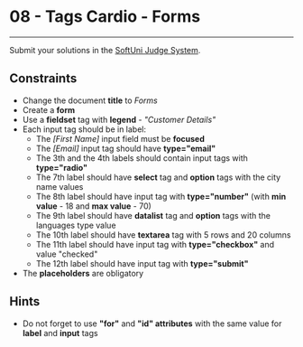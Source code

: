 # 08 - Tags Cardio - Forms
------

Submit your solutions in the [SoftUni Judge System](https://judge.softuni.bg/Contests/1136/Introduction-to-HTML-and-CSS).

## Constraints
* Change the document **title** to *Forms*
* Create a **form**
* Use a **fieldset** tag with **legend** - *"Customer Details"*
* Each input tag should be in label:
  * The *[First Name]* input field must be **focused**
  * The *[Email]* input tag should have **type="email"**
  * The 3th and the 4th labels should contain input tags with **type="radio"**
  * The 7th label should have **select** tag and **option** tags with the city name values
  * Тhe 8th label should have input tag with **type="number"** (with **min value** - 18 and **max value** - 70)
  * The 9th label should have **datalist** tag and **option** tags with the languages type value
  * The 10th label should have **textarea** tag with 5 rows and 20 columns
  * The 11th label should have input tag with **type="checkbox"** and value "checked"
  * The 12th label should have input tag with **type="submit"**
* The **placeholders** are obligatory

## Hints
* Do not forget to use **"for"** and **"id" attributes** with the same value for **label** and **input** tags